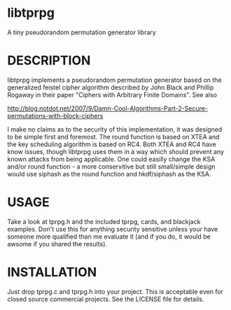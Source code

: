 libtprpg
========

A tiny pseudorandom permutation generator library

DESCRIPTION
===========

libtprpg implements a pseudorandom permutation generator based on the
generalized feistel cipher algorithm described by John Black and Phillip
Rogaway in their paper "Ciphers with Arbitrary Finite Domains". See also

http://blog.notdot.net/2007/9/Damn-Cool-Algorithms-Part-2-Secure-permutations-with-block-ciphers

I make no claims as to the security of this implementation, it was designed to
be simple first and foremost. The round function is based on XTEA and the key
scheduling algorithm is based on RC4. Both XTEA and RC4 have know issues,
though libtprpg uses them in a way which should prevent any known attacks from
being applicable. One could easilly change the KSA and/or round function - a more
conservitive but still small/simple design would use siphash as the round function
and hkdf/siphash as the KSA.

USAGE
=====

Take a look at tprpg.h and the included tprpg, cards, and blackjack examples.
Don't use this for anything security sensitive unless your have someone more
qualified than me evaluate it (and if you do, it would be awsome if you shared
the results).

INSTALLATION
============

Just drop tprpg.c and tprpg.h into your project. This is acceptable even for
closed source commercial projects. See the LICENSE file for details.
